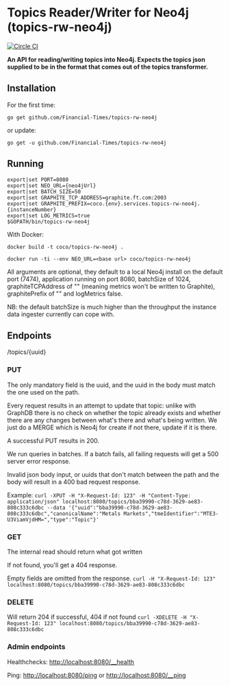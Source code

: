 # Topics Reader/Writer for Neo4j (topics-rw-neo4j)
[![Circle CI](https://circleci.com/gh/Financial-Times/topics-rw-neo4j/tree/master.png?style=shield)](https://circleci.com/gh/Financial-Times/topics-rw-neo4j/tree/master)

__An API for reading/writing topics into Neo4j. Expects the topics json supplied to be in the format that comes out of the topics transformer.__

## Installation

For the first time:

`go get github.com/Financial-Times/topics-rw-neo4j`

or update:

`go get -u github.com/Financial-Times/topics-rw-neo4j`

## Running

```
export|set PORT=8080
export|set NEO_URL={neo4jUrl}
export|set BATCH_SIZE=50
export|set GRAPHITE_TCP_ADDRESS=graphite.ft.com:2003
export|set GRAPHITE_PREFIX=coco.{env}.services.topics-rw-neo4j.{instanceNumber}
export|set LOG_METRICS=true
$GOPATH/bin/topics-rw-neo4j
```

With Docker:

`docker build -t coco/topics-rw-neo4j .`

`docker run -ti --env NEO_URL=<base url> coco/topics-rw-neo4j`


All arguments are optional, they default to a local Neo4j install on the default port (7474), application running on port 8080, batchSize of 1024, graphiteTCPAddress of "" (meaning metrics won't be written to Graphite), graphitePrefix of "" and logMetrics false.

NB: the default batchSize is much higher than the throughput the instance data ingester currently can cope with.

## Endpoints
/topics/{uuid}
### PUT
The only mandatory field is the uuid, and the uuid in the body must match the one used on the path.

Every request results in an attempt to update that topic: unlike with GraphDB there is no check on whether the topic already exists and whether there are any changes between what's there and what's being written. We just do a MERGE which is Neo4j for create if not there, update if it is there.

A successful PUT results in 200.

We run queries in batches. If a batch fails, all failing requests will get a 500 server error response.

Invalid json body input, or uuids that don't match between the path and the body will result in a 400 bad request response.

Example:
`curl -XPUT -H "X-Request-Id: 123" -H "Content-Type: application/json" localhost:8080/topics/bba39990-c78d-3629-ae83-808c333c6dbc --data '{"uuid":"bba39990-c78d-3629-ae83-808c333c6dbc","canonicalName":"Metals Markets","tmeIdentifier":"MTE3-U3ViamVjdHM=","type":"Topic"}'`

### GET
The internal read should return what got written

If not found, you'll get a 404 response.

Empty fields are omitted from the response.
`curl -H "X-Request-Id: 123" localhost:8080/topics/bba39990-c78d-3629-ae83-808c333c6dbc`

### DELETE
Will return 204 if successful, 404 if not found
`curl -XDELETE -H "X-Request-Id: 123" localhost:8080/topics/bba39990-c78d-3629-ae83-808c333c6dbc`

### Admin endpoints
Healthchecks: [http://localhost:8080/__health](http://localhost:8080/__health)

Ping: [http://localhost:8080/ping](http://localhost:8080/ping) or [http://localhost:8080/__ping](http://localhost:8080/__ping)
